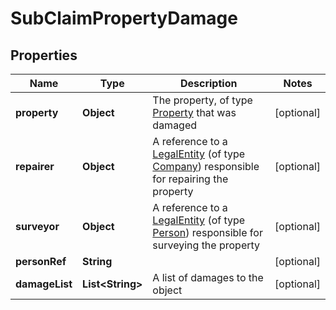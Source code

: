 # SubClaimPropertyDamage

## Properties
Name | Type | Description | Notes
------------ | ------------- | ------------- | -------------
**property** | **Object** | The property, of type [Property](#property) that was damaged |  [optional]
**repairer** | **Object** | A reference to a [LegalEntity](#legalentity) (of type [Company](#company)) responsible for repairing the property |  [optional]
**surveyor** | **Object** | A reference to a [LegalEntity](#legalentity) (of type [Person](#person)) responsible for surveying the property |  [optional]
**personRef** | **String** |  |  [optional]
**damageList** | **List&lt;String&gt;** | A list of damages to the object |  [optional]
